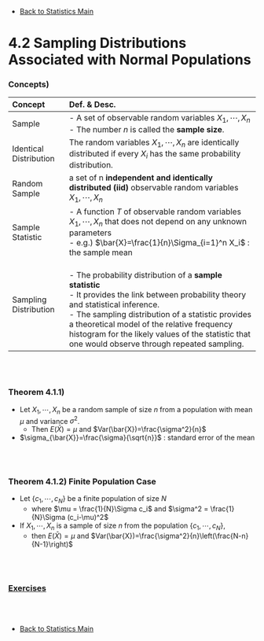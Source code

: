 * [Back to Statistics Main](../../main.md)

# 4.2 Sampling Distributions Associated with Normal Populations

### Concepts)
|Concept|Def. & Desc.|
|:-|:-|
|Sample|- A set of observable random variables $X_1,\cdots,X_n$<br>- The number $n$ is called the **sample size**.|
|Identical Distribution|The random variables $X_1,\cdots,X_n$ are identically distributed if every $X_i$ has the same probability distribution.|
|Random Sample|a set of n **independent and identically distributed (iid)** observable random variables $X_1,\cdots,X_n$|
|Sample Statistic|- A function $T$ of observable random variables $X_1,\cdots,X_n$ that does not depend on any unknown parameters <br>- e.g.) $\bar{X}=\frac{1}{n}\Sigma_{i=1}^n X_i$ : the sample mean|
|Sampling Distribution|<br>- The probability distribution of a **sample statistic**<br>- It provides the link between probability theory and statistical inference.<br>- The sampling distribution of a statistic provides a theoretical model of the relative frequency histogram for the likely values of the statistic that one would observe through repeated sampling.|

<br><br>

### Theorem 4.1.1)
- Let $X_1,\cdots,X_n$ be a random sample of size $n$ from a population with mean $\mu$ and variance $\sigma^2$.
  - Then $E(\bar{X}) = \mu$ and $Var(\bar{X})=\frac{\sigma^2}{n}$
- $\sigma_{\bar{X}}=\frac{\sigma}{\sqrt{n}}$ : standard error of the mean

<br><Br>

### Theorem 4.1.2) Finite Population Case
- Let $\lbrace c_1, \cdots, c_N\rbrace$ be a finite population of size $N$
  - where $\mu = \frac{1}{N}\Sigma c_i$ and $\sigma^2 = \frac{1}{N}\Sigma (c_i-\mu)^2$
- If $X_1,\cdots,X_n$ is a sample of size $n$ from the population $\lbrace c_1, \cdots, c_N\rbrace$,
  - then $E(\bar{X}) = \mu$ and $Var(\bar{X})=\frac{\sigma^2}{n}\left(\frac{N-n}{N-1}\right)$




<br><br>

### [Exercises](./exercises.md)

<br><br>

* [Back to Statistics Main](../../main.md)